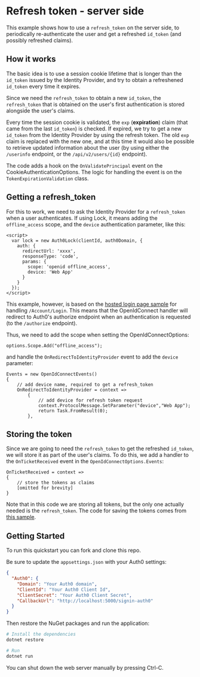 # Refresh token - server side

This example shows how to use a `refresh_token` on the server side, 
to periodically re-authenticate the user and get a refreshed `id_token` (and 
possibly refreshed claims).


## How it works


The basic idea is to use a session cookie lifetime that is longer than the `id_token` issued by the Identity Provider,
and try to obtain a refreshened `id_token` every time it expires. 

Since we need the `refresh_token` to obtain a new `id_token`, the `refresh_token` that is obtained
on the user's first authentication is stored alongside the user's claims. 

Every time the session cookie is validated,
the `exp` (**expiration**) claim (that came from the last `id_token`) is checked. 
If expired, we try to get a new `id_token` from the Identity Provider by using the refresh token.
The old `exp` claim is replaced with the new one, and at this time it would
also be possible to retrieve updated information about the user (by using either
the `/userinfo` endpoint, or the `/api/v2/users/{id}` endpoint).

The code adds a hook on the `OnValidatePrincipal` event on the CookieAuthenticationOptions.
The logic for handling the event is on the `TokenExpirationValidation` class.

## Getting a refresh_token

For this to work, we need to ask the Identity Provider for a `refresh_token` when a user
authenticates. If using Lock, it means adding the `offline_access` scope, and the `device` authentication 
parameter, like this:

```
<script>
  var lock = new Auth0Lock(clientId, auth0Domain, {
    auth: {
      redirectUrl: 'xxxx',
      responseType: 'code',
      params: {
        scope: 'openid offline_access',
        device: 'Web App'
      }
    }
  });
</script>
```


This example, however, is based on the [hosted login page sample](https://github.com/auth0-samples/auth0-aspnetcore-sample/tree/master/01-Login) for handling `/Account/Login`.
This means that the OpenIdConnect handler will redirect to Auth0's authorize endpoint
when an authentication is requested (to the `/authorize` endpoint). 

Thus, we need to add the scope when setting the OpenIdConnectOptions:

    options.Scope.Add("offline_access");

and handle the `OnRedirectToIdentityProvider` event to add the `device` parameter:

    Events = new OpenIdConnectEvents()
    {
        // add device name, required to get a refresh_token
        OnRedirectToIdentityProvider = context =>
            {
                // add device for refresh token request
                context.ProtocolMessage.SetParameter("device","Web App");
                return Task.FromResult(0);
            },
                    
## Storing the token
Since we are going to need the `refresh_token` to get the refreshed `id_token`, we
will store it as part of the user's claims. To do this, we add a handler to the 
`OnTicketReceived` event in the `OpenIdConnectOptions.Events`:

    OnTicketReceived = context =>
    {
        // store the tokens as claims
        [omitted for brevity]
    }
 
Note that in this code we are storing all tokens, but the only one actually needed is the `refresh_token`.
The code for saving the tokens comes from [this sample](https://github.com/auth0-samples/auth0-aspnetcore-sample/tree/master/04-Storing-Tokens).


## Getting Started

To run this quickstart you can fork and clone this repo.

Be sure to update the `appsettings.json` with your Auth0 settings:

```json
{
  "Auth0": {
    "Domain": "Your Auth0 domain",
    "ClientId": "Your Auth0 Client Id",
    "ClientSecret": "Your Auth0 Client Secret",
    "CallbackUrl": "http://localhost:5000/signin-auth0"
  } 
}
```

Then restore the NuGet packages and run the application:

```bash
# Install the dependencies
dotnet restore

# Run
dotnet run
```

You can shut down the web server manually by pressing Ctrl-C.


